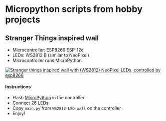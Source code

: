 # Micropython scripts from hobby projects
## Stranger Things inspired wall
  * Microcontroller: ESP8266 ESP-12e
  * LEDs: WS2812 B (similar to NeoPixel)
  * Microcontroller runs MicroPython

[![Stranger things inspired wall with (WS2812) NeoPixel LEDs, controlled by esp8266](http://img.youtube.com/vi/U8Udf2D9fUc/0.jpg)](http://www.youtube.com/watch?v=U8Udf2D9fUc)

#### Instructions
  * Flash [MicroPython](http://micropython.org/download#esp8266) in the controller
  * Connect 26 LEDs
  * Copy `main.py` from `WS2812-LED-wall` on the controller
  * Enjoy!
